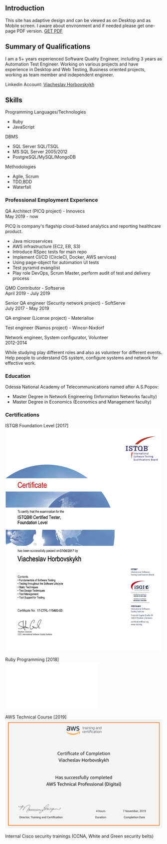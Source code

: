 ## Introduction

This site has adaptive design and can be viewed as on Desktop and as Mobile screen.
I aware about environment and if needed please get one-page PDF version. [GET PDF](.)

## Summary of Qualifications
I am a 5+ years experienced Software Quality Engineer, including 3 years as Automation Test Engineer.
Working on various projects and have experience in Desktop and Web Testing, Business oriented projects, working as team member and independent engineer. 

Linkedin Account: [Viacheslav Horbovskykh]()

## Skills
Programming Languages/Technologies
- Ruby
- JavaScript

DBMS 
- SQL Server SQL/TSQL 
- MS SQL Server 2005/2012 
- PostgreSQL/MySQL/MongoDB

Methodologies
- Agile, Scrum
- TDD,BDD
- Waterfall

### Professional Employment Experience

QA Architect (PICQ project) - Innovecs  
May 2019 - now

PICQ is company's flagship cloud-based analytics and reporting healthcare product.
- Java microservices
- AWS infrastructure (EC2, EB, S3)
- Introduce RSpec tests for main repo
- Implement CI/CD (CircleCI, Docker, AWS services)       
- Using page-object for automation UI tests
- Test pyramid evangilist
- Play role DevOps, Scrum Master, perform audit of test and delivery process

QMO Contributor - Softserve  
April 2019 - July 2019

Senior QA engineer (Security network project) - SoftServe  
July 2017 - May 2019

QA engineer (License project) - Materialise  

Test engineer (Namos project) - Wincor-Nixdorf  

Network engineer, System configurator, Volunteer  
2012-2014  

While studying play different roles and also as volunteer for different events. 
Help people to understand OS system, configure systems and network for effective work.

### Education

Odessa National Academy of Telecommunications named after A.S.Popov:
- Master Degree in Network Engineering (Information Networks faculty)
- Master Degree in Economics (Economics and Management faculty)

### Certifications

ISTQB Foundation Level [2017]  
![ISTQB Foundation Level](/assets/images/istqb_cert.jpg)

Ruby Programming [2018]  
![Ruby Programming](/assets/images/ruby_cert.pdf)

AWS Technical Course [2019]  
![AWS Cert](/assets/images/aws_cert_1.png)

Internal Cisco security trainings (CCNA, White and Green security belts)
